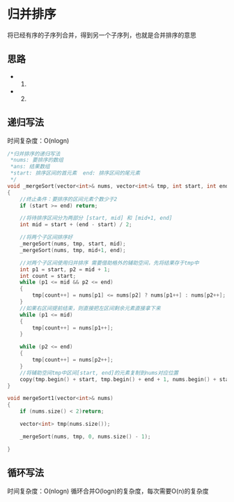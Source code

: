 <p id="归并排序"></p>

# 归并排序  

将已经有序的子序列合并，得到另一个子序列，也就是合并排序的意思

## 思路  

* 1.
* 2.



## 递归写法  

时间复杂度：O(nlogn)

```cpp
/*归并排序的递归写法
 *nums: 要排序的数组
 *ans: 结果数组
 *start: 排序区间的首元素  end: 排序区间的尾元素
 */
void _mergeSort(vector<int>& nums, vector<int>& tmp, int start, int end)
{
	//终止条件：要排序的区间元素个数少于2  
	if (start >= end) return;

	//将待排序区间分为两部分 [start, mid] 和 [mid+1, end]
	int mid = start + (end - start) / 2;

	//将两个子区间排序好  
	_mergeSort(nums, tmp, start, mid);
	_mergeSort(nums, tmp, mid+1, end);

	//对两个子区间使用归并排序 需要借助格外的辅助空间，先将结果存于tmp中
	int p1 = start, p2 = mid + 1;
	int count = start;
	while (p1 <= mid && p2 <= end)
	{
		tmp[count++] = nums[p1] <= nums[p2] ? nums[p1++] : nums[p2++];
	}
	//如果右区间提前结束，则直接把左区间剩余元素直接拿下来  
	while (p1 <= mid)
	{
		tmp[count++] = nums[p1++];
	}

	while (p2 <= end)
	{
		tmp[count++] = nums[p2++];
	}
	//将辅助空间tmp中区间[start, end]的元素复制到nums对应位置  
	copy(tmp.begin() + start, tmp.begin() + end + 1, nums.begin() + start);
}

void mergeSort1(vector<int>& nums)
{
	if (nums.size() < 2)return;

	vector<int> tmp(nums.size());

	_mergeSort(nums, tmp, 0, nums.size() - 1);

}
```



## 循环写法  

时间复杂度：O(nlogn) 循环合并O(logn)的复杂度，每次需要O(n)的复杂度








